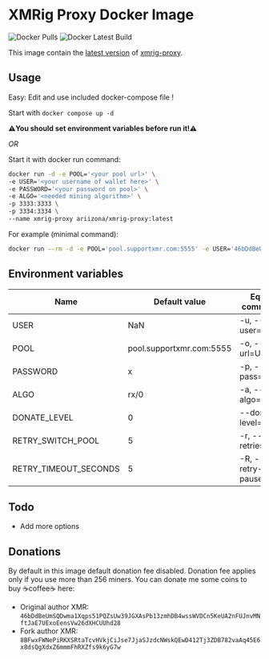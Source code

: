 # XMRig Proxy Docker Image

![Docker Pulls](https://img.shields.io/docker/pulls/ariizona/xmrig-proxy) ![Docker Latest Build](https://img.shields.io/docker/v/ariizona/xmrig-proxy?sort=semver) 

This image contain the [latest version](https://github.com/xmrig/xmrig-proxy/releases/latest) of [xmrig-proxy](https://xmrig.com/proxy). 

## Usage

Easy:
Edit and use included docker-compose file !

Start with `docker compose up -d`

**⚠️You should set environment variables before run it!⚠️**

*OR* 

Start it with docker run command:

```sh
docker run -d -e POOL='<your pool url>' \ 
-e USER='<your username of wallet here>' \
-e PASSWORD='<your password on pool>' \
-e ALGO='<needed mining algorithm>' \
-p 3333:3333 \
-p 3334:3334 \
--name xmrig-proxy ariizona/xmrig-proxy:latest
```

For example (minimal command):

```sh
docker run --rm -d -e POOL='pool.supportxmr.com:5555' -e USER='46bDdBeUmSQDwma1Xqps51PQZsUw39JGXAsPb13zmhDB4wssWVDCn5KeUA2nFUJnvMNftJaE7UExoEensVw26dXHCUUhd28' -p 3333:3333 ariizona/xmrig-proxy:latest
```

## Environment variables

| Name | Default value | Equal command | Description |
| ------ | ------ | ------ | ------ |
| USER | NaN | -u, --user=USR | username for mining server / wallet
| POOL | pool.supportxmr.com:5555 | -o, --url=URL | URL of mining server
| PASSWORD | x | -p, --pass=PWD | password for mining server
| ALGO | rx/0 | -a, --algo=ALGO | mining algorithm https://xmrig.com/docs/algorithms
| DONATE_LEVEL | 0 | --donate-level=N | [donate](https://github.com/xmrig/xmrig-proxy#donations) level
| RETRY_SWITCH_POOL | 5 | -r, --retries=N | number of times to retry before switch to backup server
| RETRY_TIMEOUT_SECONDS | 5 | -R, --retry-pause=N | time to pause between retries

## Todo

- Add more options

## Donations

By default in this image default donation fee disabled. Donation fee applies only if you use more than 256 miners.
You can donate me some coins to buy ☕coffee☕ here:
* Original author XMR: `46bDdBeUmSQDwma1Xqps51PQZsUw39JGXAsPb13zmhDB4wssWVDCn5KeUA2nFUJnvMNftJaE7UExoEensVw26dXHCUUhd28`
* Fork author XMR: `8BFwxFWNePiRKXSRtaTcvHVkjCiJse7JjaSJzdcNWskQEwD412Tj3ZDB782vaAq45E6x8dsQgXdxZ6mmmFhRXZfs9k6yG7w`
